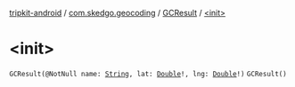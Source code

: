 [tripkit-android](../../index.md) / [com.skedgo.geocoding](../index.md) / [GCResult](index.md) / [&lt;init&gt;](./-init-.md)

# &lt;init&gt;

`GCResult(@NotNull name: `[`String`](https://kotlinlang.org/api/latest/jvm/stdlib/kotlin/-string/index.html)`, lat: `[`Double`](https://kotlinlang.org/api/latest/jvm/stdlib/kotlin/-double/index.html)`!, lng: `[`Double`](https://kotlinlang.org/api/latest/jvm/stdlib/kotlin/-double/index.html)`!)`
`GCResult()`